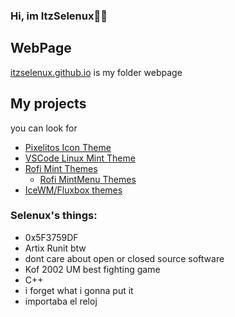 ### Hi, im ItzSelenux🦆🐧
## WebPage
  <a href="https://itzselenux.github.io">itzselenux.github.io</a> is my folder webpage
## My projects
   you can look for
- <a href="https://github.com/ItzSelenux/pixelitos-icon-theme">Pixelitos Icon Theme</a>
- <a href="https://github.com/ItzSelenux/vscode-lm-theme">VSCode Linux Mint Theme</a>
- <a href="https://github.com/ItzSelenux/rofi-mint-themes">Rofi Mint Themes</a>
  - <a href="https://github.com/ItzSelenux/rofi-mintmenu-themes">Rofi MintMenu Themes</a>
- <a href="https://github.com/ItzSelenux/selenux-wm-themes">IceWM/Fluxbox themes</a>

### Selenux's things:
- 0x5F3759DF
- Artix Runit btw
- dont care about open or closed source software
- Kof 2002 UM best fighting game
- C++
- i forget what i gonna put it
- importaba el reloj
